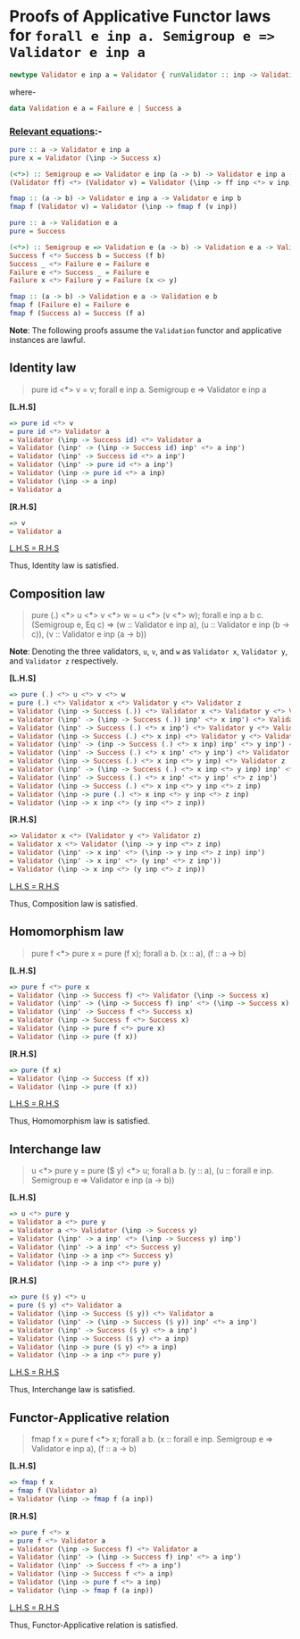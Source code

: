 # Proofs of Applicative Functor laws for `forall e inp a. Semigroup e => Validator e inp a`

```hs
newtype Validator e inp a = Validator { runValidator :: inp -> Validation e a }
```
where-
```hs
data Validation e a = Failure e | Success a
```

### <ins>Relevant equations</ins>:-
```hs
pure :: a -> Validator e inp a
pure x = Validator (\inp -> Success x)                                                     {- (i) -}

(<*>) :: Semigroup e => Validator e inp (a -> b) -> Validator e inp a -> Validator e inp b
(Validator ff) <*> (Validator v) = Validator (\inp -> ff inp <*> v inp)                    {- (ii) -}

fmap :: (a -> b) -> Validator e inp a -> Validator e inp b
fmap f (Validator v) = Validator (\inp -> fmap f (v inp))                                  {- (iii) -}
```

```hs
pure :: a -> Validation e a
pure = Success                                                                             {- (iv) -}

(<*>) :: Semigroup e => Validation e (a -> b) -> Validation e a -> Validation e b
Success f <*> Success b = Success (f b)                                                    {- (v) -}
Success _ <*> Failure e = Failure e                                                        {- (vi) -}
Failure e <*> Success _ = Failure e                                                        {- (vii) -}
Failure x <*> Failure y = Failure (x <> y)                                                 {- (viii) -}

fmap :: (a -> b) -> Validation e a -> Validation e b
fmap f (Failure e) = Failure e                                                             {- (ix) -}
fmap f (Success a) = Success (f a)                                                         {- (x) -}
```

**Note**: The following proofs assume the `Validation` functor and applicative instances are lawful.

## Identity law
> pure id <\*> v = v; forall e inp a. Semigroup e => Validator e inp a

**[L.H.S]**
```hs
=> pure id <*> v
= pure id <*> Validator a
= Validator (\inp -> Success id) <*> Validator a                                             {- from (i) -}
= Validator (\inp' -> (\inp -> Success id) inp' <*> a inp')                                  {- from (ii) -}
= Validator (\inp' -> Success id <*> a inp')
= Validator (\inp' -> pure id <*> a inp')                                                    {- from (iv) -}
= Validator (\inp -> pure id <*> a inp)
= Validator (\inp -> a inp)                                                                  {- since: <*> identity law; from (iv) - (viii) -}
= Validator a
```

**[R.H.S]**
```hs
=> v
= Validator a
```

<ins>L.H.S = R.H.S</ins>

Thus, Identity law is satisfied.

## Composition law
> pure (.) <\*> u <\*> v <\*> w = u <\*> (v <\*> w); forall e inp a b c. (Semigroup e, Eq c) => (w :: Validator e inp a), (u :: Validator e inp (b -> c)), (v :: Validator e inp (a -> b))

**Note**: Denoting the three validators, `u`, `v`, and `w` as `Validator x`, `Validator y`, and `Validator z` respectively.

**[L.H.S]**
```hs
=> pure (.) <*> u <*> v <*> w
= pure (.) <*> Validator x <*> Validator y <*> Validator z
= Validator (\inp -> Success (.)) <*> Validator x <*> Validator y <*> Validator z            {- from (i) -}
= Validator (\inp' -> (\inp -> Success (.)) inp' <*> x inp') <*> Validator y <*> Validator z {- from (ii) -}
= Validator (\inp' -> Success (.) <*> x inp') <*> Validator y <*> Validator z
= Validator (\inp -> Success (.) <*> x inp) <*> Validator y <*> Validator z
= Validator (\inp' -> (inp -> Success (.) <*> x inp) inp' <*> y inp') <*> Validator z        {- from (ii) -}
= Validator (\inp' -> Success (.) <*> x inp' <*> y inp') <*> Validator z
= Validator (\inp -> Success (.) <*> x inp <*> y inp) <*> Validator z
= Validator (\inp' -> (\inp -> Success (.) <*> x inp <*> y inp) inp' <*> z inp')             {- from (ii) -}
= Validator (\inp' -> Success (.) <*> x inp' <*> y inp' <*> z inp')
= Validator (\inp -> Success (.) <*> x inp <*> y inp <*> z inp)
= Validator (\inp -> pure (.) <*> x inp <*> y inp <*> z inp)                                 {- from (iv) -}
= Validator (\inp -> x inp <*> (y inp <*> z inp))                                            {- since: <*> composition law; from (iv) - (viii) -}
```

**[R.H.S]**
```hs
=> Validator x <*> (Validator y <*> Validator z)
= Validator x <*> Validator (\inp -> y inp <*> z inp)                                        {- from (ii) -}
= Validator (\inp' -> x inp' <*> (\inp -> y inp <*> z inp) inp')                             {- from (ii) -}
= Validator (\inp' -> x inp' <*> (y inp' <*> z inp'))
= Validator (\inp -> x inp <*> (y inp <*> z inp))
```

<ins>L.H.S = R.H.S</ins>

Thus, Composition law is satisfied.

## Homomorphism law
> pure f <\*> pure x = pure (f x); forall a b. (x :: a), (f :: a -> b)

**[L.H.S]**
```hs
=> pure f <*> pure x
= Validator (\inp -> Success f) <*> Validator (\inp -> Success x)                            {- from (i) -}
= Validator (\inp' -> (\inp -> Success f) inp' <*> (\inp -> Success x) inp')                 {- from (ii) -}
= Validator (\inp' -> Success f <*> Success x)
= Validator (\inp -> Success f <*> Success x)
= Validator (\inp -> pure f <*> pure x)                                                      {- from (iv) -}
= Validator (\inp -> pure (f x))                                                             {- since: <*> homomorphism law; from (iv) - (viii) -}
```

**[R.H.S]**
```hs
=> pure (f x)
= Validator (\inp -> Success (f x))                                                          {- from (i) -}
= Validator (\inp -> pure (f x))                                                             {- from (iv) -}
```

<ins>L.H.S = R.H.S</ins>

Thus, Homomorphism law is satisfied.

## Interchange law
> u <\*> pure y = pure ($ y) <\*> u; forall a b. (y :: a), (u :: forall e inp. Semigroup e => Validator e inp (a -> b))

**[L.H.S]**
```hs
=> u <*> pure y
= Validator a <*> pure y
= Validator a <*> Validator (\inp -> Success y)                                              {- from (i) -}
= Validator (\inp' -> a inp' <*> (\inp -> Success y) inp')                                   {- from (ii) -}
= Validator (\inp' -> a inp' <*> Success y)
= Validator (\inp -> a inp <*> Success y)
= Validator (\inp -> a inp <*> pure y)                                                       {- from (iv) -}
```

**[R.H.S]**
```hs
=> pure ($ y) <*> u
= pure ($ y) <*> Validator a
= Validator (\inp -> Success ($ y)) <*> Validator a                                          {- from (i) -}
= Validator (\inp' -> (\inp -> Success ($ y)) inp' <*> a inp')                               {- from (i) -}
= Validator (\inp' -> Success ($ y) <*> a inp')
= Validator (\inp -> Success ($ y) <*> a inp)
= Validator (\inp -> pure ($ y) <*> a inp)                                                   {- from (iv) -}
= Validator (\inp -> a inp <*> pure y)                                                       {- since: <*> interchange law; from (iv) - (viii) -}
```

<ins>L.H.S = R.H.S</ins>

Thus, Interchange law is satisfied.

## Functor-Applicative relation
> fmap f x = pure f <\*> x; forall a b. (x :: forall e inp. Semigroup e => Validator e inp a), (f :: a -> b)

**[L.H.S]**
```hs
=> fmap f x
= fmap f (Validator a)
= Validator (\inp -> fmap f (a inp))                                                         {- from (iii) -}
```

**[R.H.S]**
```hs
=> pure f <*> x
= pure f <*> Validator a
= Validator (\inp -> Success f) <*> Validator a                                              {- from (i) -}
= Validator (\inp' -> (\inp -> Success f) inp' <*> a inp')                                   {- from (ii) -}
= Validator (\inp' -> Success f <*> a inp')
= Validator (\inp -> Success f <*> a inp)
= Validator (\inp -> pure f <*> a inp)                                                       {- from (iv) -}
= Validator (\inp -> fmap f (a inp))                                                         {- since: Functor applicative relation, from (iv) - (x) -}
```

<ins>L.H.S = R.H.S</ins>

Thus, Functor-Applicative relation is satisfied.
